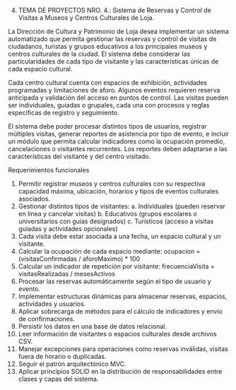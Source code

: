 4.	TEMA DE PROYECTOS NRO. 4.: Sistema de Reservas y Control de Visitas a Museos y Centros Culturales de Loja.

La Dirección de Cultura y Patrimonio de Loja desea implementar un sistema automatizado que permita gestionar las reservas y control de visitas de ciudadanos, turistas y grupos educativos a los principales museos y centros culturales de la ciudad. El sistema debe considerar las particularidades de cada tipo de visitante y las características únicas de cada espacio cultural.

Cada centro cultural cuenta con espacios de exhibición, actividades programadas y limitaciones de aforo. Algunos eventos requieren reserva anticipada y validación del acceso en puntos de control. Las visitas pueden ser individuales, guiadas o grupales, cada una con procesos y reglas específicas de registro y seguimiento.

El sistema debe poder procesar distintos tipos de usuarios, registrar múltiples visitas, generar reportes de asistencia por tipo de evento, e incluir un módulo que permita calcular indicadores como la ocupación promedio, cancelaciones o visitantes recurrentes. Los reportes deben adaptarse a las características del visitante y del centro visitado.

Requerimientos funcionales

1.	Permitir registrar museos y centros culturales con su respectiva capacidad máxima, ubicación, horarios y tipos de eventos culturales asociados.
2.	Gestionar distintos tipos de visitantes:
a.	Individuales (pueden reservar en línea y cancelar visitas)
b.	Educativos (grupos escolares o universitarios con guías designados)
c.	Turísticos (acceso a visitas guiadas y actividades opcionales)
3.	Cada visita debe estar asociada a una fecha, un espacio cultural y un visitante.
4.	Calcular la ocupación de cada espacio mediante: ocupacion = (visitasConfirmadas / aforoMaximo) * 100
5.	Calcular un indicador de repetición por visitante: frecuenciaVisita = visitasRealizadas / mesesActivos
6.	Procesar las reservas automáticamente según el tipo de usuario y evento.
7.	Implementar estructuras dinámicas para almacenar reservas, espacios, actividades y usuarios.
8.	Aplicar sobrecarga de métodos para el cálculo de indicadores y envío de confirmaciones.
9.	Persistir los datos en una base de datos relacional.
10.	Leer información de visitantes o espacios culturales desde archivos CSV.
11.	Manejar excepciones para operaciones como reservas inválidas, visitas fuera de horario o duplicadas.
12.	Seguir el patrón arquitectónico MVC.
13.	Aplicar principios SOLID en la distribución de responsabilidades entre clases y capas del sistema.
